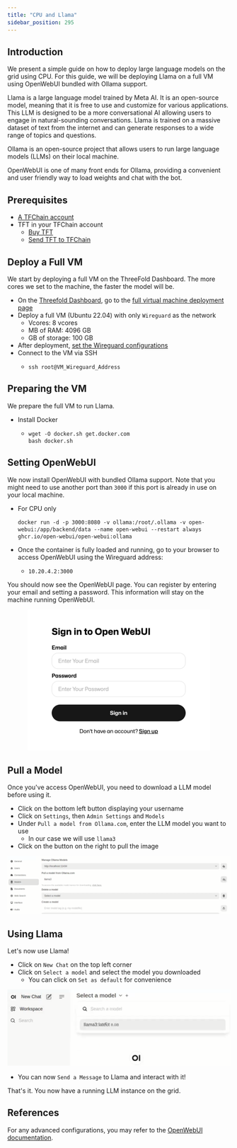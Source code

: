 ```yaml
---
title: "CPU and Llama"
sidebar_position: 295
---
```






## Introduction

We present a simple guide on how to deploy large language models on the grid using CPU. For this guide, we will be deploying Llama on a full VM using OpenWebUI bundled with Ollama support.

Llama is a large language model trained by Meta AI. It is an open-source model, meaning that it is free to use and customize for various applications. This LLM is designed to be a more conversational AI allowing users to engage in natural-sounding conversations. Llama is trained on a massive dataset of text from the internet and can generate responses to a wide range of topics and questions.

Ollama is an open-source project that allows users to run large language models (LLMs) on their local machine.

OpenWebUI is one of many front ends for Ollama, providing a convenient and user friendly way to load weights and chat with the bot.

## Prerequisites

- [A TFChain account](../../../dashboard/wallet_connector)
- TFT in your TFChain account
  - [Buy TFT](../../../threefold_token/buy_sell_tft/buy_sell_tft)
  - [Send TFT to TFChain](../../../threefold_token/tft_bridges/tfchain_stellar_bridge)

## Deploy a Full VM

We start by deploying a full VM on the ThreeFold Dashboard. The more cores we set to the machine, the faster the model will be.

* On the [Threefold Dashboard](https://dashboard.grid.tf/#/), go to the [full virtual machine deployment page](https://dashboard.grid.tf/#/deploy/virtual-machines/full-virtual-machine/)
* Deploy a full VM (Ubuntu 22.04) with only `Wireguard` as the network
  * Vcores: 8 vcores
  * MB of RAM: 4096 GB
  * GB of storage: 100 GB
* After deployment, [set the Wireguard configurations](../../tfgrid3_getstarted/ssh_guide/advanced_methods/ssh_wireguard)
* Connect to the VM via SSH
  * ``` 
    ssh root@VM_Wireguard_Address
    ```

## Preparing the VM

We prepare the full VM to run Llama.

* Install Docker
  * ```
    wget -O docker.sh get.docker.com
    bash docker.sh
    ```

## Setting OpenWebUI

We now install OpenWebUI with bundled Ollama support. Note that you might need to use another port than `3000` if this port is already in use on your local machine.

* For CPU only
   ```
   docker run -d -p 3000:8080 -v ollama:/root/.ollama -v open-webui:/app/backend/data --name open-webui --restart always ghcr.io/open-webui/open-webui:ollama
   ```
* Once the container is fully loaded and running, go to your browser to access OpenWebUI using the Wireguard address:
  * ```
    10.20.4.2:3000
    ```

You should now see the OpenWebUI page. You can register by entering your email and setting a password. This information will stay on the machine running OpenWebUI.

<p align="center">
  <img src="./img/openwebui_page.png" />
</p>

## Pull a Model

Once you've access OpenWebUI, you need to download a LLM model before using it.

- Click on the bottom left button displaying your username
- Click on `Settings`, then `Admin Settings` and `Models`
- Under `Pull a model from Ollama.com`, enter the LLM model you want to use
  - In our case we will use `llama3`
- Click on the button on the right to pull the image

![](./img/openwebui_model.png)

## Using Llama

Let's now use Llama!

- Click on `New Chat` on the top left corner
- Click on `Select a model` and select the model you downloaded
  - You can click on `Set as default` for convenience

![](./img/openwebui_set_model.png)

- You can now `Send a Message` to Llama and interact with it!

That's it. You now have a running LLM instance on the grid.

## References

For any advanced configurations, you may refer to the [OpenWebUI documentation](https://github.com/open-webui/open-webui).